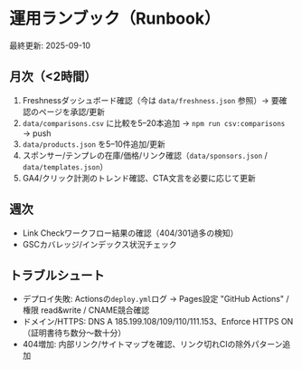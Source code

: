 # 運用ランブック（Runbook）

最終更新: 2025-09-10

## 月次（<2時間）
1. Freshnessダッシュボード確認（今は `data/freshness.json` 参照）→ 要確認のページを承認/更新
2. `data/comparisons.csv` に比較を5–20本追加 → `npm run csv:comparisons` → push
3. `data/products.json` を5–10件追加/更新
4. スポンサー/テンプレの在庫/価格/リンク確認（`data/sponsors.json` / `data/templates.json`）
5. GA4/クリック計測のトレンド確認、CTA文言を必要に応じて更新

## 週次
- Link Checkワークフロー結果の確認（404/301過多の検知）
- GSCカバレッジ/インデックス状況チェック

## トラブルシュート
- デプロイ失敗: Actionsの`deploy.yml`ログ → Pages設定 "GitHub Actions" / 権限 read&write / CNAME競合確認
- ドメイン/HTTPS: DNS A 185.199.108/109/110/111.153、Enforce HTTPS ON（証明書待ち数分〜数十分）
- 404増加: 内部リンク/サイトマップを確認、リンク切れCIの除外パターン追加
